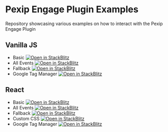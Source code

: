 # Pexip Engage Plugin Examples
Repository showcasing various examples on how to interact with the Pexip Engage Plugin


## Vanilla JS
 - Basic [![Open in StackBlitz](https://developer.stackblitz.com/img/open_in_stackblitz_small.svg)](https://stackblitz.com/fork/github/skedify/plugin-examples/tree/develop/vanilla/basic?file=index.html)
 - All Events [![Open in StackBlitz](https://developer.stackblitz.com/img/open_in_stackblitz_small.svg)](https://stackblitz.com/fork/github/skedify/plugin-examples/tree/develop/vanilla/all-events?file=src%2Fmain.js,index.html)
 - Fallback [![Open in StackBlitz](https://developer.stackblitz.com/img/open_in_stackblitz_small.svg)](https://stackblitz.com/fork/github/skedify/plugin-examples/tree/develop/vanilla/fallback?file=index.html)
 - Google Tag Manager [![Open in StackBlitz](https://developer.stackblitz.com/img/open_in_stackblitz_small.svg)](https://stackblitz.com/fork/github/skedify/plugin-examples/tree/develop/vanilla/google-tag-manager?file=src%2Fmain.js,index.html)

## React
 - Basic [![Open in StackBlitz](https://developer.stackblitz.com/img/open_in_stackblitz_small.svg)](https://stackblitz.com/fork/github/skedify/plugin-examples/tree/develop/react-ts/basic?file=src%2FApp.tsx)
 - All Events [![Open in StackBlitz](https://developer.stackblitz.com/img/open_in_stackblitz_small.svg)](https://stackblitz.com/fork/github/skedify/plugin-examples/tree/develop/react-ts/all-events?file=src%2FApp.tsx)
 - Fallback [![Open in StackBlitz](https://developer.stackblitz.com/img/open_in_stackblitz_small.svg)](https://stackblitz.com/fork/github/skedify/plugin-examples/tree/develop/react-ts/fallback?file=src%2FApp.tsx)
 - Custom CSS [![Open in StackBlitz](https://developer.stackblitz.com/img/open_in_stackblitz_small.svg)](https://stackblitz.com/fork/github/skedify/plugin-examples/tree/develop/react-ts/custom-css?file=?file=src%2FApp.tsx,src%2Fplugin.css)
 - Google Tag Manager [![Open in StackBlitz](https://developer.stackblitz.com/img/open_in_stackblitz_small.svg)](https://stackblitz.com/fork/github/skedify/plugin-examples/tree/develop/react-ts/google-tag-manager?file=src%2FApp.tsx)